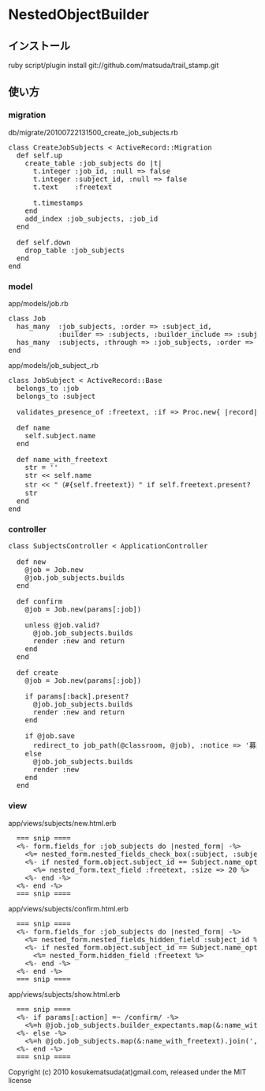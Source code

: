 NestedObjectBuilder
===================

## インストール

  ruby script/plugin install git://github.com/matsuda/trail_stamp.git

## 使い方

### migration

db/migrate/20100722131500_create_job_subjects.rb

<pre>
class CreateJobSubjects < ActiveRecord::Migration
  def self.up
    create_table :job_subjects do |t|
      t.integer :job_id, :null => false
      t.integer :subject_id, :null => false
      t.text    :freetext

      t.timestamps
    end
    add_index :job_subjects, :job_id
  end

  def self.down
    drop_table :job_subjects
  end
end
</pre>

### model

app/models/job.rb

<pre>
class Job
  has_many  :job_subjects, :order => :subject_id,
            :builder => :subjects, :builder_include => :subject
  has_many  :subjects, :through => :job_subjects, :order => :subject_id
end
</pre>

app/models/job_subject_.rb

<pre>
class JobSubject < ActiveRecord::Base
  belongs_to :job
  belongs_to :subject

  validates_presence_of :freetext, :if => Proc.new{ |record| record.subject_id == 24 }

  def name
    self.subject.name
  end

  def name_with_freetext
    str = ''
    str << self.name
    str << "（#{self.freetext}）" if self.freetext.present?
    str
  end
end
</pre>

### controller

<pre>
class SubjectsController < ApplicationController

  def new
    @job = Job.new
    @job.job_subjects.builds
  end

  def confirm
    @job = Job.new(params[:job])

    unless @job.valid?
      @job.job_subjects.builds
      render :new and return
    end
  end

  def create
    @job = Job.new(params[:job])

    if params[:back].present?
      @job.job_subjects.builds
      render :new and return
    end

    if @job.save
      redirect_to job_path(@classroom, @job), :notice => '募集要項を編集しました。'
    else
      @job.job_subjects.builds
      render :new
    end
  end
</pre>

### view

app/views/subjects/new.html.erb

<pre>
  === snip ====
  <%- form.fields_for :job_subjects do |nested_form| -%>
    <%= nested_form.nested_fields_check_box(:subject, :subject_id) %>
    <%- if nested_form.object.subject_id == Subject.name_options.size -%>
      <%= nested_form.text_field :freetext, :size => 20 %>
    <%- end -%>
  <%- end -%>
  === snip ====
</pre>

app/views/subjects/confirm.html.erb

<pre>
  === snip ====
  <%- form.fields_for :job_subjects do |nested_form| -%>
    <%= nested_form.nested_fields_hidden_field :subject_id %>
    <%- if nested_form.object.subject_id == Subject.name_options.size -%>
      <%= nested_form.hidden_field :freetext %>
    <%- end -%>
  <%- end -%>
  === snip ====
</pre>

app/views/subjects/show.html.erb

<pre>
  === snip ====
  <%- if params[:action] =~ /confirm/ -%>
    <%=h @job.job_subjects.builder_expectants.map(&:name_with_freetext).join(', ') %>
  <%- else -%>
    <%=h @job.job_subjects.map(&:name_with_freetext).join(', ') %>
  <%- end -%>
  === snip ====
</pre>


Copyright (c) 2010 kosukematsuda(at)gmail.com, released under the MIT license
